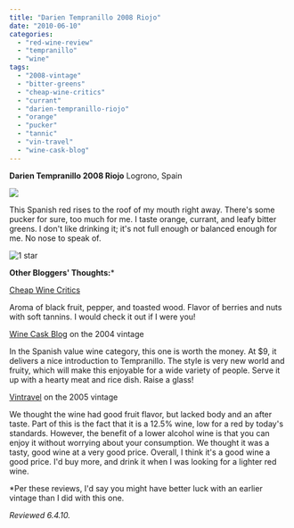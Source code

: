 ```yaml
---
title: "Darien Tempranillo 2008 Riojo"
date: "2010-06-10"
categories:
  - "red-wine-review"
  - "tempranillo"
  - "wine"
tags:
  - "2008-vintage"
  - "bitter-greens"
  - "cheap-wine-critics"
  - "currant"
  - "darien-tempranillo-riojo"
  - "orange"
  - "pucker"
  - "tannic"
  - "vin-travel"
  - "wine-cask-blog"
---
```


**Darien Tempranillo 2008 Riojo** Logrono, Spain

![](http://www.rebeccagomezfarrell.com/gourmez/photos/darienrioja.jpg)

This Spanish red rises to the roof of my mouth right away. There's some pucker for sure, too much for me. I taste orange, currant, and leafy bitter greens. I don't like drinking it; it's not full enough or balanced enough for me. No nose to speak of.




<div class="caption">

![1 star](http://s3.amazonaws.com/thegourmez-wpmedia/2009/04/rating_olive1.gif "rating_olive1")</div>
  **Other Bloggers' Thoughts:**\*

[Cheap Wine Critics](http://www.cheapwinecritics.com/varietal/tempranillo/darien-tempranillo-rioja-nv/)

Aroma of black fruit, pepper, and toasted wood. Flavor of berries and nuts with soft tannins. I would check it out if I were you!

[Wine Cask Blog](http://winecask.blogspot.com/2006/03/darien-rioja-tempranillo-2004-wine.html) on the 2004 vintage

In the Spanish value wine category, this one is worth the money. At $9, it delivers a nice introduction to Tempranillo. The style is very new world and fruity, which will make this enjoyable for a wide variety of people. Serve it up with a hearty meat and rice dish. Raise a glass!

[Vintravel](http://blog.vintravel.com/?p=4) on the 2005 vintage

We thought the wine had good fruit flavor, but lacked body and an after taste. Part of this is the fact that it is a 12.5% wine, low for a red by today's standards. However, the benefit of a lower alcohol wine is that you can enjoy it without worrying about your consumption. We thought it was a tasty, good wine at a very good price. Overall, I think it's a good wine a good price. I'd buy more, and drink it when I was looking for a lighter red wine.

\*Per these reviews, I'd say you might have better luck with an earlier vintage than I did with this one.

_Reviewed 6.4.10._
